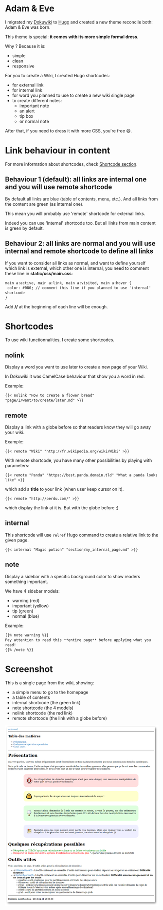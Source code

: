 # Adam & Eve

I migrated my [Dokuwiki](https://www.dokuwiki.org/) to [Hugo](http://gohugo.io/) and created a new theme reconcile both: Adam & Eve was born.

This theme is special: **it comes with its more simple formal dress**.

Why ? Because it is:

  * simple
  * clean
  * responsive

For you to create a Wiki, I created Hugo shortcodes:

  * for external link
  * for internal link
  * for word you planned to use to create a new wiki single page
  * to create different notes:
    * important note
    * an alert
    * tip box
    * or normal note

After that, if you need to dress it with more CSS, you're free :smile:.

# Link behaviour in content

For more information about shortcodes, check [Shortcode section](#shortcodes).

## Behaviour 1 (default): all links are internal one and you will use remote shortcode

By default all links are blue (table of contents, menu, etc.). And all links from the content are green (as internal one).

This mean you will probably use 'remote' shortcode for external links.

Indeed you can use 'internal' shortcode too. But all links from main content is green by default.

## Behaviour 2: all links are normal and you will use internal and remote shortcode to define all links

If you want to consider all links as normal, and want to define yourself which link is external, which other one is internal, you need to comment these line in **static/css/main.css**:

```
main a:active, main a:link, main a:visited, main a:hover {
 color: #080; // comment this line if you planned to use 'internal' shortcode
}
```

Add **//** at the beginning of each line will be enough.

# Shortcodes

To use wiki functionnalities, I create some shortcodes.

## nolink

Display a word you want to use later to create a new page of your Wiki.

In Dokuwiki it was CamelCase behaviour that show you a word in red.

Example:

```
{{< nolink "How to create a flower bread" "page/I/want/to/create/later.md" >}}
```

## remote

Display a link with a globe before so that readers know they will go away your wiki.

Example:

```
{{< remote "Wiki" "http://fr.wikipedia.org/wiki/Wiki" >}}
```

With remote shortcode, you have many other possibilities by playing with parameters:

```
{{< remote "Panda" "https://best.panda.domain.tld" "What a panda looks like" >}}
```

which add a **title** to your link (when user keep cursor on it).

```
{{< remote "http://perdu.com/" >}}
```

which display the link at it is. But with the globe before ;)

## internal

This shortcode will use `relref` Hugo command to create a relative link to the given page.

```
{{< internal "Magic potion" "section/my_internal_page.md" >}}
```

## note

Display a sidebar with a specific background color to show readers something important.

We have 4 sidebar models:

  * warning (red)
  * important (yellow)
  * tip (green)
  * normal (blue)

Example:

```
{{% note warning %}}
Pay attention to read this **entire page** before applying what you read!
{{% /note %}}
```

# Screenshot

This is a single page from the wiki, showing:

  * a simple menu to go to the homepage
  * a table of contents
  * internal shortcode (the green link)
  * note shortcode (the 4 models)
  * nolink shortcode (the red link)
  * remote shortcode (the link with a globe before)

![A single page from the Wiki](https://raw.githubusercontent.com/blankoworld/hugo_theme_adam_eve/master/images/single_page.png)
